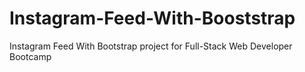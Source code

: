 # Instagram-Feed-With-Booststrap
Instagram Feed With Bootstrap project for Full-Stack Web Developer Bootcamp
